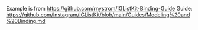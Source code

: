 Example is from https://github.com/rnystrom/IGListKit-Binding-Guide
Guide: https://github.com/Instagram/IGListKit/blob/main/Guides/Modeling%20and%20Binding.md

